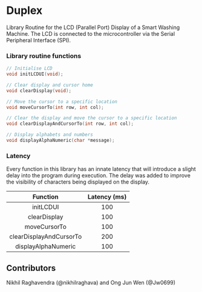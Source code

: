 # Duplex

Library Routine for the LCD (Parallel Port) Display of a Smart Washing Machine. The LCD is connected to the microcontroller via the Serial Peripheral Interface (SPI).

### Library routine functions

```c
// Initialise LCD
void initLCDUI(void);

// Clear display and cursor home
void clearDisplay(void);

// Move the cursor to a specific location
void moveCursorTo(int row, int col);

// Clear the display and move the cursor to a specific location
void clearDisplayAndCursorTo(int row, int col);

// Display alphabets and numbers
void displayAlphaNumeric(char *message);

```

### Latency

Every function in this library has an innate latency that will introduce a slight delay
into the program during execution. The delay was added to improve the visibility of characters being displayed on the display.

|Function|Latency (ms)|
|:-:|:-:|
|initLCDUI|100|
|clearDisplay|100|
|moveCursorTo|100|
|clearDisplayAndCursorTo|200|
|displayAlphaNumeric|100|



## Contributors
Nikhil Raghavendra (@nikhilraghava) and Ong Jun Wen (@Jw0699)

